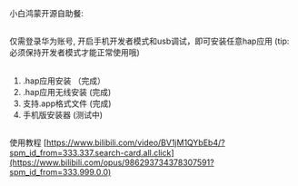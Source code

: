 小白鸿蒙开源自助餐: 
##
仅需登录华为账号, 开启手机开发者模式和usb调试，即可安装任意hap应用
(tip: 必须保持开发者模式才能正常使用哦)
##
1. .hap应用安装 （完成）
2. .hap应用无线安装 (完成)
3. 支持.app格式文件 (完成)
4. 手机版安装器 (测试中)


##
使用教程
[https://www.bilibili.com/video/BV1jM1QYbEb4/?spm_id_from=333.337.search-card.all.click](https://www.bilibili.com/opus/986293734378307591?spm_id_from=333.999.0.0)

